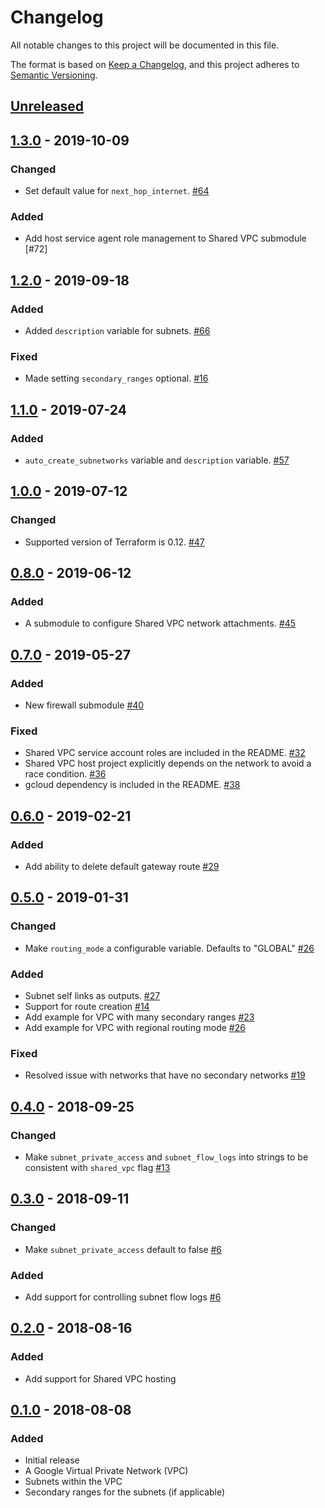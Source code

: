 # Changelog

All notable changes to this project will be documented in this file.

The format is based on [Keep a Changelog][keepachangelog-site],
and this project adheres to [Semantic Versioning][semver-site].

## [Unreleased]

## [1.3.0] - 2019-10-09

### Changed

- Set default value for `next_hop_internet`. [#64]

### Added

- Add host service agent role management to Shared VPC submodule [#72]

## [1.2.0] - 2019-09-18

### Added

- Added `description` variable for subnets. [#66]

### Fixed

- Made setting `secondary_ranges` optional. [#16]

## [1.1.0] - 2019-07-24

### Added

- `auto_create_subnetworks` variable and `description` variable. [#57]

## [1.0.0] - 2019-07-12

### Changed

- Supported version of Terraform is 0.12. [#47]

## [0.8.0] - 2019-06-12

### Added

- A submodule to configure Shared VPC network attachments. [#45]

## [0.7.0] - 2019-05-27

### Added

- New firewall submodule [#40]

### Fixed

- Shared VPC service account roles are included in the README. [#32]
- Shared VPC host project explicitly depends on the network to avoid a
  race condition. [#36]
- gcloud dependency is included in the README. [#38]

## [0.6.0] - 2019-02-21

### Added

- Add ability to delete default gateway route [#29]

## [0.5.0] - 2019-01-31

### Changed

- Make `routing_mode` a configurable variable. Defaults to "GLOBAL" [#26]

### Added

- Subnet self links as outputs. [#27]
- Support for route creation [#14]
- Add example for VPC with many secondary ranges [#23]
- Add example for VPC with regional routing mode [#26]

### Fixed

- Resolved issue with networks that have no secondary networks [#19]

## [0.4.0] - 2018-09-25

### Changed

- Make `subnet_private_access` and `subnet_flow_logs` into strings to be consistent with `shared_vpc` flag [#13]

## [0.3.0] - 2018-09-11

### Changed

- Make `subnet_private_access` default to false [#6]

### Added

- Add support for controlling subnet flow logs [#6]

## [0.2.0] - 2018-08-16

### Added

- Add support for Shared VPC hosting

## [0.1.0] - 2018-08-08

### Added

- Initial release
- A Google Virtual Private Network (VPC)
- Subnets within the VPC
- Secondary ranges for the subnets (if applicable)

[Unreleased]: https://github.com/terraform-google-modules/terraform-google-network/compare/v1.3.0...HEAD
[1.3.0]: https://github.com/terraform-google-modules/terraform-google-network/compare/v1.2.0...v1.3.0
[1.2.0]: https://github.com/terraform-google-modules/terraform-google-network/compare/v1.1.0...v1.2.0
[1.1.0]: https://github.com/terraform-google-modules/terraform-google-network/compare/v1.0.0...v1.1.0
[1.0.0]: https://github.com/terraform-google-modules/terraform-google-network/compare/v0.8.0...v1.0.0
[0.8.0]: https://github.com/terraform-google-modules/terraform-google-network/compare/v0.7.0...v0.8.0
[0.7.0]: https://github.com/terraform-google-modules/terraform-google-network/compare/v0.6.0...v0.7.0
[0.6.0]: https://github.com/terraform-google-modules/terraform-google-network/compare/v0.5.0...v0.6.0
[0.5.0]: https://github.com/terraform-google-modules/terraform-google-network/compare/v0.4.0...v0.5.0
[0.4.0]: https://github.com/terraform-google-modules/terraform-google-network/compare/v0.3.0...v0.4.0
[0.3.0]: https://github.com/terraform-google-modules/terraform-google-network/compare/v0.2.0...v0.3.0
[0.2.0]: https://github.com/terraform-google-modules/terraform-google-network/compare/v0.1.0...v0.2.0
[0.1.0]: https://github.com/terraform-google-modules/terraform-google-network/releases/tag/v0.1.0

[#64]: https://github.com/terraform-google-modules/terraform-google-network/pull/64
[#66]: https://github.com/terraform-google-modules/terraform-google-network/pull/66
[#16]: https://github.com/terraform-google-modules/terraform-google-network/pull/16
[#57]: https://github.com/terraform-google-modules/terraform-google-network/pull/57
[#47]: https://github.com/terraform-google-modules/terraform-google-network/pull/47
[#45]: https://github.com/terraform-google-modules/terraform-google-network/pull/45
[#40]: https://github.com/terraform-google-modules/terraform-google-network/pull/40
[#38]: https://github.com/terraform-google-modules/terraform-google-network/pull/38
[#36]: https://github.com/terraform-google-modules/terraform-google-network/pull/36
[#32]: https://github.com/terraform-google-modules/terraform-google-network/pull/32
[#29]: https://github.com/terraform-google-modules/terraform-google-network/pull/29
[#27]: https://github.com/terraform-google-modules/terraform-google-network/pull/27
[#26]: https://github.com/terraform-google-modules/terraform-google-network/pull/26
[#23]: https://github.com/terraform-google-modules/terraform-google-network/pull/23
[#19]: https://github.com/terraform-google-modules/terraform-google-network/pull/19
[#14]: https://github.com/terraform-google-modules/terraform-google-network/pull/14
[#13]: https://github.com/terraform-google-modules/terraform-google-network/pull/13
[#6]: https://github.com/terraform-google-modules/terraform-google-network/pull/6
[keepachangelog-site]: https://keepachangelog.com/en/1.0.0/
[semver-site]: https://semver.org/spec/v2.0.0.html
